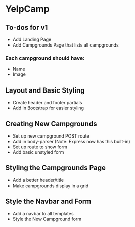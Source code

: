 # YelpCamp

## To-dos for v1
  * Add Landing Page
  * Add Campgrounds Page that lists all campgrounds

### Each campground should have:
  * Name
  * Image

## Layout and Basic Styling
  * Create header and footer partials
  * Add in Bootstrap for easier styling

## Creating New Campgrounds
  * Set up new campground POST route
  * Add in body-parser (Note: Express now has this built-in)
  * Set up route to show form
  * Add basic unstyled form

## Styling the Campgrounds Page
  * Add a better header/title
  * Make campgrounds display in a grid

## Style the Navbar and Form
  * Add a navbar to all templates
  * Style the New Campground form